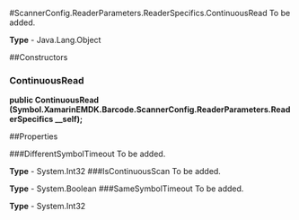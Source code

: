 #ScannerConfig.ReaderParameters.ReaderSpecifics.ContinuousRead
To be added.

**Type** - Java.Lang.Object

##Constructors
### ContinuousRead 
**public ContinuousRead (Symbol.XamarinEMDK.Barcode.ScannerConfig.ReaderParameters.ReaderSpecifics __self);**

##Properties

###DifferentSymbolTimeout
To be added.

**Type** - System.Int32
###IsContinuousScan
To be added.

**Type** - System.Boolean
###SameSymbolTimeout
To be added.

**Type** - System.Int32



